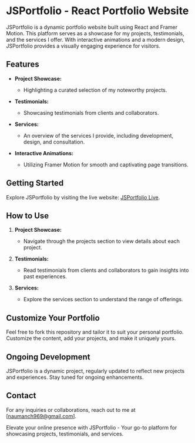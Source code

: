 # JSPortfolio - React Portfolio Website

JSPortfolio is a dynamic portfolio website built using React and Framer Motion. This platform serves as a showcase for my projects, testimonials, and the services I offer. With interactive animations and a modern design, JSPortfolio provides a visually engaging experience for visitors.

## Features

- **Project Showcase:**
  - Highlighting a curated selection of my noteworthy projects.

- **Testimonials:**
  - Showcasing testimonials from clients and collaborators.

- **Services:**
  - An overview of the services I provide, including development, design, and consultation.

- **Interactive Animations:**
  - Utilizing Framer Motion for smooth and captivating page transitions.

## Getting Started

Explore JSPortfolio by visiting the live website: [JSPortfolio Live](https://naumanch7.netlify.app).

## How to Use

1. **Project Showcase:**
   - Navigate through the projects section to view details about each project.

2. **Testimonials:**
   - Read testimonials from clients and collaborators to gain insights into past experiences.

3. **Services:**
   - Explore the services section to understand the range of offerings.

## Customize Your Portfolio

Feel free to fork this repository and tailor it to suit your personal portfolio. Customize the content, add your projects, and make it uniquely yours.

## Ongoing Development

JSPortfolio is a dynamic project, regularly updated to reflect new projects and experiences. Stay tuned for ongoing enhancements.

## Contact

For any inquiries or collaborations, reach out to me at [naumanch969@gmail.com].

Elevate your online presence with JSPortfolio - Your go-to platform for showcasing projects, testimonials, and services.
